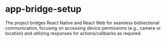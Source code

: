 # app-bridge-setup
The project bridges React Native and React Web for seamless bidirectional communication, focusing on accessing device permissions (e.g., camera or location) and utilizing responses for actions/callbacks as required.

